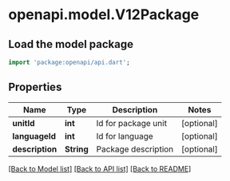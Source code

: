 # openapi.model.V12Package

## Load the model package
```dart
import 'package:openapi/api.dart';
```

## Properties
Name | Type | Description | Notes
------------ | ------------- | ------------- | -------------
**unitId** | **int** | Id for package unit | [optional] 
**languageId** | **int** | Id for language | [optional] 
**description** | **String** | Package description | [optional] 

[[Back to Model list]](../README.md#documentation-for-models) [[Back to API list]](../README.md#documentation-for-api-endpoints) [[Back to README]](../README.md)


